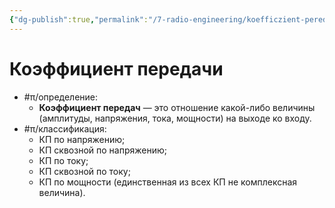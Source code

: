 ```yaml
---
{"dg-publish":true,"permalink":"/7-radio-engineering/koefficzient-peredachi/","title":"Коэффициент передачи"}
---
```



# Коэффициент передачи

- #π/определение:
	- **Коэффициент передач** — это отношение какой-либо величины (амплитуды, напряжения, тока, мощности) на выходе ко входу.
- #π/классификация:
	- КП по напряжению;
	- КП сквозной по напряжению;
	- КП по току;
	- КП сквозной по току;
	- КП по мощности (единственная из всех КП не комплексная величина).
